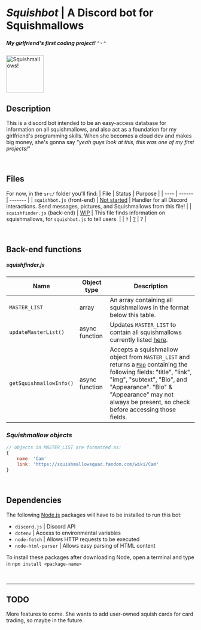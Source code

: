 # ***Squishbot*** | A Discord bot for Squishmallows
##### My girlfriend's first coding project! ᵔ ᵕ ᵔ

<img src="http://cdn.shopify.com/s/files/1/0559/8235/8698/products/Untitled_Artwork_12.png?v=1620884654" alt="Squishmallows!" width="100"/>


## Description
This is a discord bot intended to be an easy-access database for information on all squishmallows, and also act as a foundation for my girlfriend's programming skills. When she becomes a cloud dev and makes big money, she's gonna say *"yeah guys look at this, this was one of my first projects!"*

<br>

## Files
For now, in the `src/` folder you'll find:
| File | Status | Purpose |
| ---- | ------ | ------- |
| `squishbot.js` (front-end) | [Not started](https://github.com/Raymond-exe/squishbot/blob/master/src/squishbot.js) | Handler for all Discord interactions. Send messages, pictures, and Squishmallows from this file! |
| `squishfinder.js` (back-end) | [WIP](https://github.com/Raymond-exe/squishbot/blob/master/src/squishfinder.js) | This file finds information on squishmallows, for `squishbot.js` to tell users. |
| `?` | [?](https://www.youtube.com/watch?v=dQw4w9WgXcQ) | ? |

<br>

## Back-end functions 
##### squishfinder.js
| Name | Object type | Description |
| ---- | ----------- | ----------- |
| `MASTER_LIST` | array | An array containing all squishmallows in the format below this table.
| `updateMasterList()` | async function | Updates `MASTER_LIST` to contain all squishmallows currently listed [here](https://squishmallowsquad.fandom.com/wiki/Master_List).
| `getSquishmallowInfo()` | async function | Accepts a squishmallow object from `MASTER_LIST` and returns a [`Map`](https://developer.mozilla.org/en-US/docs/Web/JavaScript/Reference/Global_Objects/Map) containing the following fields: "title", "link", "img", "subtext", "Bio", and "Appearance". "Bio" & "Appearance" may not always be present, so check before accessing those fields.  |
### *Squishmallow objects*
```js
// objects in MASTER_LIST are formatted as:
{
    name: 'Cam'
    link: 'https://squishmallowsquad.fandom.com/wiki/Cam'
}
```


<br>

## Dependencies
The following [Node.js](https://nodejs.org) packages will have to be installed to run this bot:
- `discord.js` | Discord API
- `dotenv` | Access to environmental variables
- `node-fetch` | Allows HTTP requests to be executed
- `node-html-parser` | Allows easy parsing of HTML content

To install these packages after downloading Node, open a terminal and type in `npm install <package-name>`

<br>

---

## TODO
More features to come. She wants to add user-owned squish cards for card trading, so maybe in the future.


